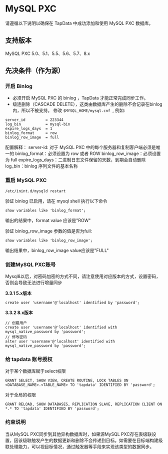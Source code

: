 # MySQL PXC


请遵循以下说明以确保在 TapData 中成功添加和使用 MySQL PXC 数据库。

## 支持版本

MySQL PXC 5.0、5.1、5.5、5.6、5.7、8.x

## 先决条件（作为源）

### 开启 Binlog

- 必须开启 MySQL PXC 的 binlog ，TapData 才能正常完成同步工作。
- 级连删除（CASCADE DELETE），这类由数据库产生的删除不会记录在binlog内，所以不被支持。 修改 `$MYSQL_HOME/mysql.cnf `, 例如:

```
server_id         = 223344
log_bin           = mysql-bin
expire_logs_days  = 1
binlog_format     = row
binlog_row_image  = full
```

配置解释：
server-id: 对于 MySQL PXC 中的每个服务器和复制客户端必须是唯一的
binlog_format：必须设置为 row 或者 ROW
binlog_row_image：必须设置为 full
expire_logs_days：二进制日志文件保留的天数，到期会自动删除
log_bin：binlog 序列文件的基本名称

### 重启 MySQL PXC

```
/etc/inint.d/mysqld restart
```

验证 binlog 已启用，请在 mysql shell 执行以下命令

```
show variables like 'binlog_format';
```

输出的结果中，format value 应该是"ROW"

验证 binlog_row_image 参数的值是否为full:

```
show variables like 'binlog_row_image';
```

输出结果中，binlog_row_image value应该是"FULL"

### 创建MySQL PXC账号

Mysql8以后，对密码加密的方式不同，请注意使用对应版本的方式，设置密码，否则会导致无法进行增量同步

**3.3.1 5.x版本**

```
create user 'username'@'localhost' identified by 'password';
```

**3.3.2 8.x版本**

```
// 创建用户
create user 'username'@'localhost' identified with mysql_native_password by 'password';
// 修改密码
alter user 'username'@'localhost' identified with mysql_native_password by 'password';
```

### 给 tapdata 账号授权

对于某个数据库赋于select权限

```
GRANT SELECT, SHOW VIEW, CREATE ROUTINE, LOCK TABLES ON <DATABASE_NAME>.<TABLE_NAME> TO 'tapdata' IDENTIFIED BY 'password';
```

对于全局的权限

```
GRANT RELOAD, SHOW DATABASES, REPLICATION SLAVE, REPLICATION CLIENT ON *.* TO 'tapdata' IDENTIFIED BY 'password';
```

### 约束说明

当从MySQL PXC同步到其他异构数据库时，如果源MySQL PXC存在表级联设置，因该级联触发产生的数据更新和删除不会传递到目标。如需要在目标端构建级联处理能力，可以视目标情况，通过触发器等手段来实现该类型的数据同步。
